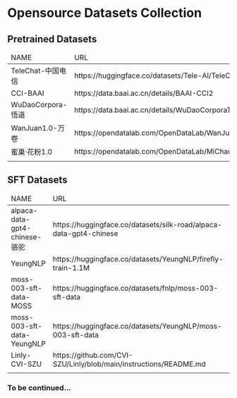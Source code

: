 # Opensource Datasets Collection

## Pretrained Datasets
<table>
<thead>
<tr>
<td>NAME</td>
<td>URL</td>
<td>SIZE</td>
<td>FORMAT</td>
</tr>
</thead>
<tbody>
<tr>
<td>TeleChat-中国电信</td>
<td>https://huggingface.co/datasets/Tele-AI/TeleChat-PTD</td>
<td>1TB</td>
<td></td>
</tr>
<tr>
<td>CCI-BAAI</td>
<td>https://data.baai.ac.cn/details/BAAI-CCI2</td>
<td>500GB</td>
<td>{"id","title","content"}</td>
</tr>
<tr>
<td>WuDaoCorpora-悟道</td>
<td>https://data.baai.ac.cn/details/WuDaoCorporaText</td>
<td>200GB</td>
<td>{"id","uniqueKey","titleUkey","dataType","title","content"}</td>
</tr>
<tr>
<td>WanJuan1.0-万卷</td>
<td>https://opendatalab.com/OpenDataLab/WanJuan1_dot_0</td>
<td>1TB</td>
<td>{"id","content(text,markdown)"}</td>
</tr>
<tr>
<td>蜜巢·花粉1.0</td>
<td>https://opendatalab.com/OpenDataLab/MiChao</td>
<td>240GB</td>
<td>{"id","img_list(url)","title(text,markdown)","post_date","content(text,markdown)"}</td>
</tr>
<tr>
<td></td>
<td></td>
<td></td>
<td></td>
</tr>
</tbody>
</table>

## SFT Datasets
<table>
<thead>
<tr>
<td>NAME</td>
<td>URL</td>
<td>SIZE</td>
<td>FORMAT</td>
</tr>
</thead>
<tr>
<td>alpaca-data-gpt4-chinese-骆驼</td>
<td>https://huggingface.co/datasets/silk-road/alpaca-data-gpt4-chinese</td>
<td>52k</td>
<td>{"instruction_zh","input_zh","output_zh","instruction","input","output"}</td>
</tr>
<tr>
<td>YeungNLP</td>
<td>https://huggingface.co/datasets/YeungNLP/firefly-train-1.1M</td>
<td>1.65M</td>
<td>{"kind","input","target"}</td>
</tr>
<tr>
<td>moss-003-sft-data-MOSS</td>
<td>https://huggingface.co/datasets/fnlp/moss-003-sft-data</td>
<td>1.07M</td>
<td>{"conversation_id","meta_instruction","num_turns","chat","category"}</td>
</tr>
<tr>
<td>moss-003-sft-data-YeungNLP</td>
<td>https://huggingface.co/datasets/YeungNLP/moss-003-sft-data</td>
<td>671K</td>
<td>{"conversation_id","category","conversation":[{"human","assistant"}]}</td>
</tr>
<tr>
<td>Linly-CVI-SZU</td>
<td>https://github.com/CVI-SZU/Linly/blob/main/instructions/README.md</td>
<td></td>
<td>{("instruction"),"input","output"}</td>
</tr>
<tr>
<td></td>
<td></td>
<td></td>
<td></td>
</tr>
</table>

### To be continued...
